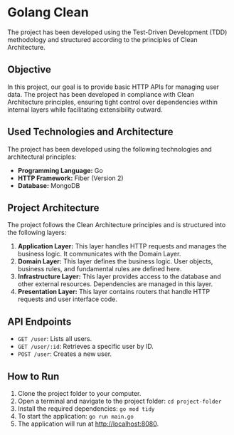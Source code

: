 # Golang Clean

The project has been developed using the Test-Driven Development (TDD) methodology and structured according to the principles of Clean Architecture.

## Objective

In this project, our goal is to provide basic HTTP APIs for managing user data. The project has been developed in compliance with Clean Architecture principles, ensuring tight control over dependencies within internal layers while facilitating extensibility outward.

## Used Technologies and Architecture

The project has been developed using the following technologies and architectural principles:

- **Programming Language:** Go
- **HTTP Framework:** Fiber (Version 2)
- **Database:** MongoDB

## Project Architecture

The project follows the Clean Architecture principles and is structured into the following layers:

1. **Application Layer:** This layer handles HTTP requests and manages the business logic. It communicates with the Domain Layer.
2. **Domain Layer:** This layer defines the business logic. User objects, business rules, and fundamental rules are defined here.
3. **Infrastructure Layer:** This layer provides access to the database and other external resources. Dependencies are managed in this layer.
4. **Presentation Layer:** This layer contains routers that handle HTTP requests and user interface code.

## API Endpoints

- `GET /user`: Lists all users.
- `GET /user/:id`: Retrieves a specific user by ID.
- `POST /user`: Creates a new user.

## How to Run

1. Clone the project folder to your computer.
2. Open a terminal and navigate to the project folder: `cd project-folder`
3. Install the required dependencies: `go mod tidy`
4. To start the application: `go run main.go`
5. The application will run at [http://localhost:8080](http://localhost:8080).
